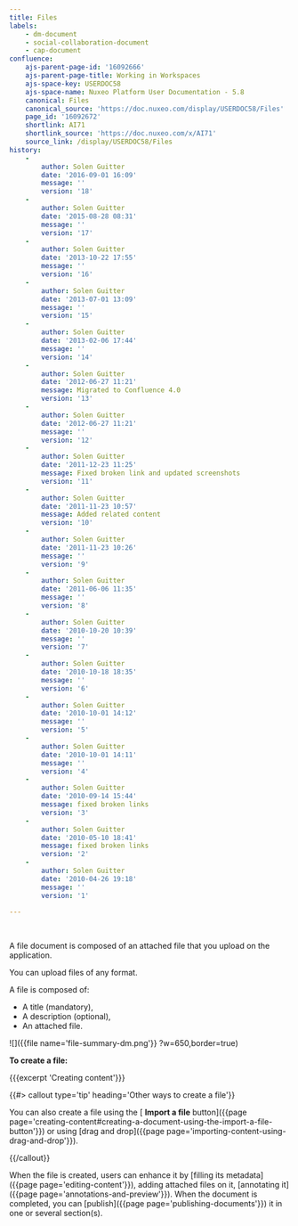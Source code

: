 ```yaml
---
title: Files
labels:
    - dm-document
    - social-collaboration-document
    - cap-document
confluence:
    ajs-parent-page-id: '16092666'
    ajs-parent-page-title: Working in Workspaces
    ajs-space-key: USERDOC58
    ajs-space-name: Nuxeo Platform User Documentation - 5.8
    canonical: Files
    canonical_source: 'https://doc.nuxeo.com/display/USERDOC58/Files'
    page_id: '16092672'
    shortlink: AI71
    shortlink_source: 'https://doc.nuxeo.com/x/AI71'
    source_link: /display/USERDOC58/Files
history:
    - 
        author: Solen Guitter
        date: '2016-09-01 16:09'
        message: ''
        version: '18'
    - 
        author: Solen Guitter
        date: '2015-08-28 08:31'
        message: ''
        version: '17'
    - 
        author: Solen Guitter
        date: '2013-10-22 17:55'
        message: ''
        version: '16'
    - 
        author: Solen Guitter
        date: '2013-07-01 13:09'
        message: ''
        version: '15'
    - 
        author: Solen Guitter
        date: '2013-02-06 17:44'
        message: ''
        version: '14'
    - 
        author: Solen Guitter
        date: '2012-06-27 11:21'
        message: Migrated to Confluence 4.0
        version: '13'
    - 
        author: Solen Guitter
        date: '2012-06-27 11:21'
        message: ''
        version: '12'
    - 
        author: Solen Guitter
        date: '2011-12-23 11:25'
        message: Fixed broken link and updated screenshots
        version: '11'
    - 
        author: Solen Guitter
        date: '2011-11-23 10:57'
        message: Added related content
        version: '10'
    - 
        author: Solen Guitter
        date: '2011-11-23 10:26'
        message: ''
        version: '9'
    - 
        author: Solen Guitter
        date: '2011-06-06 11:35'
        message: ''
        version: '8'
    - 
        author: Solen Guitter
        date: '2010-10-20 10:39'
        message: ''
        version: '7'
    - 
        author: Solen Guitter
        date: '2010-10-18 18:35'
        message: ''
        version: '6'
    - 
        author: Solen Guitter
        date: '2010-10-01 14:12'
        message: ''
        version: '5'
    - 
        author: Solen Guitter
        date: '2010-10-01 14:11'
        message: ''
        version: '4'
    - 
        author: Solen Guitter
        date: '2010-09-14 15:44'
        message: fixed broken links
        version: '3'
    - 
        author: Solen Guitter
        date: '2010-05-10 18:41'
        message: fixed broken links
        version: '2'
    - 
        author: Solen Guitter
        date: '2010-04-26 19:18'
        message: ''
        version: '1'

---
```

&nbsp;

A file document is composed of an attached file that you upload on the application.

You can upload files of any format.

A file is composed of:

*   A title (mandatory),
*   A description (optional),
*   An attached file.

![]({{file name='file-summary-dm.png'}} ?w=650,border=true)

**To create a file:**

{{{excerpt 'Creating content'}}}

{{#> callout type='tip' heading='Other ways to create a file'}}

You can also create a file using the [ **Import a file** button]({{page page='creating-content#creating-a-document-using-the-import-a-file-button'}}) or using [drag and drop]({{page page='importing-content-using-drag-and-drop'}}).

{{/callout}}

When the file is created, users can enhance it by [filling its metadata]({{page page='editing-content'}}), adding attached files on it, [annotating it]({{page page='annotations-and-preview'}}). When the document is completed, you can [publish]({{page page='publishing-documents'}}) it in one or several section(s).

&nbsp;
